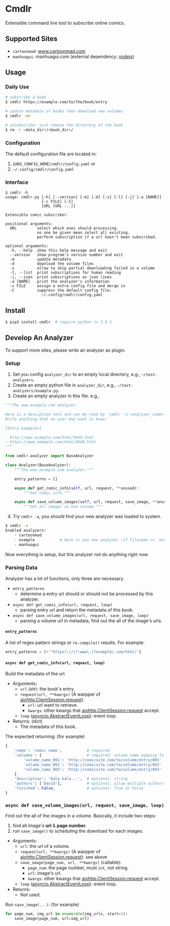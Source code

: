# Cmdlr

Extensible command line tool to subscribe online comics.



## Supported Sites

- `cartoonmad`: www.cartoonmad.com
- `manhuagui`: manhuagui.com (external dependency: [nodejs](https://nodejs.org))



## Usage

### Daily Use

```sh
# subscribe a book
$ cmdlr https://example.com/to/the/book/entry

# update metadata of books then download new volumes
$ cmdlr -md

# unsubscribe: just remove the directory of the book
$ rm -r <data_dir>/<book_dir>/
```


### Configuration

The default configuration file are located in:

1. `$XDG_CONFIG_HOME/cmdlr/config.yaml` or
2. `~/.config/cmdlr/config.yaml`



### Interface

```
$ cmdlr -h
usage: cmdlr.py [-h] [--version] [-m] [-d] [-s] [-l] [-j] [-a [NAME]]
                [-c FILE] [-C]
                [URL [URL ...]]

Extensible comic subscriber.

positional arguments:
  URL         select which ones should processing.
              no one be given mean select all existing.
              perform subscription if a url hasn't been subscribed.

optional arguments:
  -h, --help  show this help message and exit
  --version   show program's version number and exit
  -m          update metadata
  -d          download the volume files
  -s          allow to skip partial downloading failed in a volume
  -l, --list  print subscriptions for human reading
  -j, --json  print subscriptions as json lines
  -a [NAME]   print the analyzer's information
  -c FILE     assign a extra config file and merge in
  -C          suppress the default config file:
                ~/.config/cmdlr/config.yaml
```



## Install

```sh
$ pip3 install cmdlr  # require python >= 3.5.3
```



## Develop An Analyzer

To support more sites, please write an analyzer as plugin.



### Setup

1. Set you config `analyzer_dir` to an empty local directory, e.g., `~/test-analyzers`.
2. Create an empty python file in `analyzer_dir`, e.g., `~/test-analyzers/example.py`.
3. Create an empty analyzer in this file. e.g.,

```python
"""The www.example.com analyzer.

Here is a desciption text and can be read by `cmdlr -a <analyzer_name>`.
Write anything that an user may want to know.

[Entry examples]

- http://www.example.com/html/5640.html
- https://www.exmaple.com/html/5640.html
"""

from cmdlr.analyzer import BaseAnalyzer

class Analyzer(BaseAnalyzer):
    """The www.example.com analyzer."""

    entry_patterns = []

    async def get_comic_info(self, url, request, **unused):
        """Get comic info."""

    async def save_volume_images(self, url, request, save_image, **unused):
        """Get all images in one volume."""
```



4. Try `cmdlr -a`, you should find your new analyzer was loaded to system.

```sh
$ cmdlr -a
Enabled analyzers:
    - cartoonmad
    - example           # here is you new analyzer (if filename == `example.py`)
    - manhuagui
```



Now everything is setup, but this analyzer not do anything right now.



### Parsing Data

Analyzer has a lot of functions, only three are necessary.

- `entry_patterns`
    - determine a entry url should or should not be processed by this analyzer.
- `async def get_comic_info(url, request, loop)`
    - parsing entry url and return the metadata of this book.
- `async def save_volume_images(url, request, save_image, loop)`
    - parsing a volume url in metadata, find out the all of the image's urls.



#### `entry_patterns`

A list of regex pattern strings or `re.compile()` results. For example:

```python
entry_patterns = [r'^https?://(?:www\.)?example\.com/html/']
```



#### `async def get_comic_info(url, request, loop)`

Build the metadata of the url.

- Arguments:
    - `url` (str): the book's entry.
    - `request(url, **kwargs)` (A warpper of [aiohttp.ClientSession.request]):
        - `url`: url want to retrieve.
        - `kwargs`: other kwargs that [aiohttp.ClientSession.request] accept.
    - `loop` ([asyncio.AbstractEventLoop]): event loop.
- Returns: (dict)
    - The metadata of this book.

The expected returning: (for example)

```python
{
    'name': 'comic name',           # required
    'volumes': {                    # required: volume name mapping to volume url
        'volume_name_001': 'http://comicsite.com/to/volume/entry/001'
        'volume_name_002': 'http://comicsite.com/to/volume/entry/002'
        'volume_name_003': 'http://comicsite.com/to/volume/entry/003'
    }
    'description': 'bala bala...',  # optional: string
    'authors': ['David'],           # optional: allow multiple authors
    'finished': False,              # optional: True or False
}
```


[asyncio.AbstractEventLoop]: https://docs.python.org/3/library/asyncio-eventloop.html?highlight=run_in_executor#asyncio.AbstractEventLoop
[aiohttp.ClientSession.request]: http://aiohttp.readthedocs.io/en/stable/client_reference.html#aiohttp.ClientSession.request



### `async def save_volume_images(url, request, save_image, loop)`

Find out the all of the images in a volume. Basically, it include two steps:

1. find all image's **url** &  **page number**.
2. run `save_image()` to scheduling the download for each images.

- Arguments:
    - `url`: the url of a volume.
    - `request(url, **kwargs)` (A warpper of [aiohttp.ClientSession.request]): see above
    - `save_image(page_num, url, **kwargs)` (callable):
        - `page_num`: the page number, must `int`, not string.
        - `url`: image's url.
        - `kwargs`: other kwargs that [aiohttp.ClientSession.request] accept.
    - `loop` ([asyncio.AbstractEventLoop]): event loop.
- Returns:
    - Not used.

Run `save_image(...)`: (for example)

```python
for page_num, img_url in enumerate(img_urls, start=1):
    save_image(page_num, url=img_url)
```
